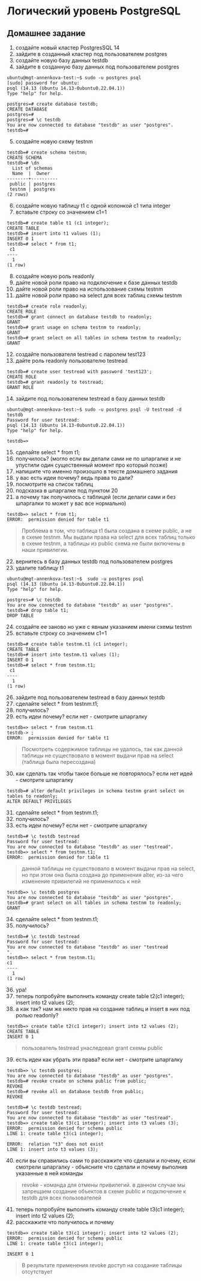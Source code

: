 # Логический уровень PostgreSQL
## Домашнее задание
1. создайте новый кластер PostgresSQL 14
2. зайдите в созданный кластер под пользователем postgres
3. создайте новую базу данных testdb
4. зайдите в созданную базу данных под пользователем postgres
```
ubuntu@mgt-annenkova-test:~$ sudo -u postgres psql
[sudo] password for ubuntu:
psql (14.13 (Ubuntu 14.13-0ubuntu0.22.04.1))
Type "help" for help.

postgres=# create database testdb;
CREATE DATABASE
postgres=#
postgres=# \c testdb
You are now connected to database "testdb" as user "postgres".
testdb=#
```
5. создайте новую схему testnm
```
testdb=# create schema testnm;
CREATE SCHEMA
testdb=# \dn
  List of schemas
  Name  |  Owner
--------+----------
 public | postgres
 testnm | postgres
(2 rows)
```
6. создайте новую таблицу t1 с одной колонкой c1 типа integer
7. вставьте строку со значением c1=1
```
testdb=# create table t1 (c1 integer);
CREATE TABLE
testdb=# insert into t1 values (1);
INSERT 0 1
testdb=# select * from t1;
 c1
----
  1
(1 row)
```
8. создайте новую роль readonly
9. дайте новой роли право на подключение к базе данных testdb
10. дайте новой роли право на использование схемы testnm
11. дайте новой роли право на select для всех таблиц схемы testnm
```
testdb=# create role readonly;
CREATE ROLE
testdb=# grant connect on database testdb to readonly;
GRANT
testdb=# grant usage on schema testnm to readonly;
GRANT
testdb=# grant select on all tables in schema testnm to readonly;
GRANT
```
12. создайте пользователя testread с паролем test123
13. дайте роль readonly пользователю testread
```
testdb=# create user testread with password 'test123';
CREATE ROLE
testdb=# grant readonly to testread;
GRANT ROLE
```
14. зайдите под пользователем testread в базу данных testdb

```
ubuntu@mgt-annenkova-test:~$ sudo -u postgres psql -U testread -d testdb
Password for user testread:
psql (14.13 (Ubuntu 14.13-0ubuntu0.22.04.1))
Type "help" for help.

testdb=>
```
15. сделайте select * from t1;
16. получилось? (могло если вы делали сами не по шпаргалке и не упустили один существенный момент про который позже)
17. напишите что именно произошло в тексте домашнего задания
18. у вас есть идеи почему? ведь права то дали?
19. посмотрите на список таблиц
20. подсказка в шпаргалке под пунктом 20
21. а почему так получилось с таблицей (если делали сами и без шпаргалки то может у вас все нормально)
```
testdb=> select * from t1;
ERROR:  permission denied for table t1
```
> Проблема в том, что таблица t1 была создана в схеме public, а не в схеме testnm. Мы выдали права на select для всех таблиц только в схеме testnm, а таблицы из public схема не были включены в наши привилегии.
> 
22. вернитесь в базу данных testdb под пользователем postgres
23. удалите таблицу t1
```
ubuntu@mgt-annenkova-test:~$  sudo -u postgres psql
psql (14.13 (Ubuntu 14.13-0ubuntu0.22.04.1))
Type "help" for help.

postgres=# \c testdb
You are now connected to database "testdb" as user "postgres".
testdb=# drop table t1;
DROP TABLE
```
24. создайте ее заново но уже с явным указанием имени схемы testnm
25. вставьте строку со значением c1=1
```
testdb=# create table testnm.t1 (c1 integer);
CREATE TABLE
testdb=# insert into testnm.t1 values (1);
INSERT 0 1
testdb=# select * from testnm.t1;
 c1
----
  1
(1 row)
```
26. зайдите под пользователем testread в базу данных testdb
27. сделайте select * from testnm.t1;
28. получилось?
29. есть идеи почему? если нет - смотрите шпаргалку
```
testdb=> select * from testnm.t1
testdb-> ;
ERROR:  permission denied for table t1
```
> Посмотреть содержимое таблицы не удалось, так как данной таблицы не существовало в момент выдачи прав на select (таблица была пересоздана)
30. как сделать так чтобы такое больше не повторялось? если нет идей - смотрите шпаргалку
```
testdb=# alter default privileges in schema testnm grant select on tables to readonly;
ALTER DEFAULT PRIVILEGES
```
31. сделайте select * from testnm.t1;
32. получилось?
33. есть идеи почему? если нет - смотрите шпаргалку
```
testdb=# \c testdb testread
Password for user testread:
You are now connected to database "testdb" as user "testread".
testdb=> select * from testnm.t1;
ERROR:  permission denied for table t1
```
> данной таблицы не существовало в момент выдачи прав на select, но при этом она была создана до применения alter, из-за чего изменение привилегий не применилось к ней
```
testdb=> \c testdb postgres
You are now connected to database "testdb" as user "postgres".
testdb=# grant select on all tables in schema testnm to readonly;
GRANT
```
34. сделайте select * from testnm.t1;
35. получилось?
```
testdb=# \c testdb testread
Password for user testread:
You are now connected to database "testdb" as user "testread                                                                                               ".
testdb=> select * from testnm.t1;                                                           c1
----
  1
(1 row)
```
36. ура!
37. теперь попробуйте выполнить команду create table t2(c1 integer); insert into t2 values (2);
38. а как так? нам же никто прав на создание таблиц и insert в них под ролью readonly?
```
testdb=> create table t2(c1 integer); insert into t2 values (2);
CREATE TABLE
INSERT 0 1
```
> пользователь testread унаследовал grant схемы public
39. есть идеи как убрать эти права? если нет - смотрите шпаргалку
```
testdb=> \c testdb postgres;
You are now connected to database "testdb" as user "postgres".
testdb=# revoke create on schema public from public;
REVOKE
testdb=# revoke all on database testdb from public;
REVOKE
```
```
testdb=# \c testdb testread;
Password for user testread:
You are now connected to database "testdb" as user "testread".
testdb=> create table t3(c1 integer); insert into t3 values (3);
ERROR:  permission denied for schema public
LINE 1: create table t3(c1 integer);
                     ^
ERROR:  relation "t3" does not exist
LINE 1: insert into t3 values (3);
```
40. если вы справились сами то расскажите что сделали и почему, если смотрели шпаргалку - объясните что сделали и почему выполнив указанные в ней команды
> revoke - команда для отмены привилегий. в данном случае мы запрещаем создание объектов в схеме public и подключение к testdb для всех пользователей
41. теперь попробуйте выполнить команду create table t3(c1 integer); insert into t2 values (2);
42.  расскажите что получилось и почему
```
testdb=> create table t3(c1 integer); insert into t2 values (2);
ERROR:  permission denied for schema public
LINE 1: create table t3(c1 integer);
                     ^
INSERT 0 1
```
> В результате применения revoke доступ на создание таблицы отсутствует
